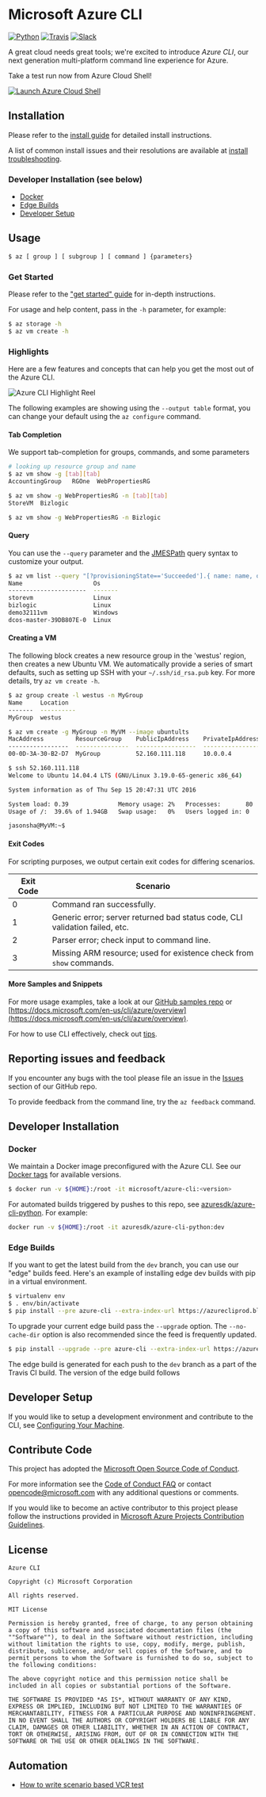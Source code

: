 # Microsoft Azure CLI

[![Python](https://img.shields.io/pypi/pyversions/azure-cli.svg?maxAge=2592000)](https://pypi.python.org/pypi/azure-cli)
[![Travis](https://travis-ci.org/Azure/azure-cli.svg?branch=dev)](https://travis-ci.org/Azure/azure-cli)
[![Slack](https://img.shields.io/badge/Slack-azurecli.slack.com-blue.svg)](https://azurecli.slack.com)

A great cloud needs great tools; we're excited to introduce *Azure CLI*, our next generation multi-platform command line experience for Azure.

Take a test run now from Azure Cloud Shell!

[![](https://shell.azure.com/images/launchcloudshell.png "Launch Azure Cloud Shell")](https://shell.azure.com)

## Installation

Please refer to the [install guide](https://docs.microsoft.com/en-us/cli/azure/install-azure-cli) for detailed install instructions.

A list of common install issues and their resolutions are available at [install troubleshooting](https://github.com/Azure/azure-cli/blob/dev/doc/install_troubleshooting.md).

### Developer Installation (see below)

- [Docker](#docker)
- [Edge Builds](#edge-builds)
- [Developer Setup](#developer-setup)

## Usage

```bash
$ az [ group ] [ subgroup ] [ command ] {parameters}
```

### Get Started

Please refer to the ["get started" guide](https://docs.microsoft.com/en-us/cli/azure/get-started-with-az-cli2) for in-depth instructions.

For usage and help content, pass in the `-h` parameter, for example:

```bash
$ az storage -h
$ az vm create -h
```

### Highlights

Here are a few features and concepts that can help you get the most out of the Azure CLI.

![Azure CLI Highlight Reel](doc/assets/AzBlogAnimation4.gif)

The following examples are showing using the `--output table` format, you can change your default using the `az configure` command.

#### Tab Completion

We support tab-completion for groups, commands, and some parameters

```bash
# looking up resource group and name
$ az vm show -g [tab][tab]
AccountingGroup   RGOne  WebPropertiesRG

$ az vm show -g WebPropertiesRG -n [tab][tab]
StoreVM  Bizlogic

$ az vm show -g WebPropertiesRG -n Bizlogic
```

#### Query

You can use the `--query` parameter and the [JMESPath](http://jmespath.org/) query syntax to customize your output.

```bash
$ az vm list --query "[?provisioningState=='Succeeded'].{ name: name, os: storageProfile.osDisk.osType }"
Name                    Os
----------------------  -------
storevm                 Linux
bizlogic                Linux
demo32111vm             Windows
dcos-master-39DB807E-0  Linux
```

#### Creating a VM
The following block creates a new resource group in the 'westus' region, then creates a new Ubuntu VM.  We automatically provide a series of smart defaults, such as setting up SSH with your  `~/.ssh/id_rsa.pub` key.  For more details, try `az vm create -h`.

```bash
$ az group create -l westus -n MyGroup
Name     Location
-------  ----------
MyGroup  westus

$ az vm create -g MyGroup -n MyVM --image ubuntults
MacAddress         ResourceGroup    PublicIpAddress    PrivateIpAddress
-----------------  ---------------  -----------------  ------------------
00-0D-3A-30-B2-D7  MyGroup          52.160.111.118     10.0.0.4

$ ssh 52.160.111.118
Welcome to Ubuntu 14.04.4 LTS (GNU/Linux 3.19.0-65-generic x86_64)

System information as of Thu Sep 15 20:47:31 UTC 2016

System load: 0.39              Memory usage: 2%   Processes:       80
Usage of /:  39.6% of 1.94GB   Swap usage:   0%   Users logged in: 0

jasonsha@MyVM:~$
```

#### Exit Codes
For scripting purposes, we output certain exit codes for differing scenarios.

|Exit Code   |Scenario   |
|---|---|
|0  |Command ran successfully.   |
|1   |Generic error; server returned bad status code, CLI validation failed, etc.   |
|2   |Parser error; check input to command line.   |
|3   |Missing ARM resource; used for existence check from `show` commands.   |


#### More Samples and Snippets
For more usage examples, take a look at our [GitHub samples repo](http://github.com/Azure/azure-cli-samples) or [https://docs.microsoft.com/en-us/cli/azure/overview](https://docs.microsoft.com/en-us/cli/azure/overview).

For how to use CLI effectively, check out [tips](./doc/use_cli_effectively.md).

## Reporting issues and feedback

If you encounter any bugs with the tool please file an issue in the [Issues](https://github.com/Azure/azure-cli/issues) section of our GitHub repo.

To provide feedback from the command line, try the `az feedback` command.

## Developer Installation

### Docker

We maintain a Docker image preconfigured with the Azure CLI.
See our [Docker tags](https://hub.docker.com/r/microsoft/azure-cli/tags/) for available versions.

```bash
$ docker run -v ${HOME}:/root -it microsoft/azure-cli:<version>
```

For automated builds triggered by pushes to this repo, see [azuresdk/azure-cli-python](https://hub.docker.com/r/azuresdk/azure-cli-python/tags).
For example:
```bash
docker run -v ${HOME}:/root -it azuresdk/azure-cli-python:dev
```

### Edge Builds

If you want to get the latest build from the `dev` branch, you can use our "edge" builds feed. Here's an example of
installing edge dev builds with pip in a virtual environment.

```bash
$ virtualenv env
$ . env/bin/activate
$ pip install --pre azure-cli --extra-index-url https://azurecliprod.blob.core.windows.net/edge
```

To upgrade your current edge build pass the `--upgrade` option. The `--no-cache-dir` option is also recommended since
the feed is frequently updated.

```bash
$ pip install --upgrade --pre azure-cli --extra-index-url https://azurecliprod.blob.core.windows.net/edge --no-cache-dir
```

The edge build is generated for each push to the `dev` branch as a part of the Travis CI build. The version of the edge build follows


## Developer Setup
If you would like to setup a development environment and contribute to the CLI, see
[Configuring Your Machine](https://github.com/Azure/azure-cli/blob/dev/doc/configuring_your_machine.md).

## Contribute Code

This project has adopted the [Microsoft Open Source Code of Conduct](https://opensource.microsoft.com/codeofconduct/).

For more information see the [Code of Conduct FAQ](https://opensource.microsoft.com/codeofconduct/faq/) or contact [opencode@microsoft.com](mailto:opencode@microsoft.com) with any additional questions or comments.

If you would like to become an active contributor to this project please
follow the instructions provided in [Microsoft Azure Projects Contribution Guidelines](http://azure.github.io/guidelines.html).

## License

```
Azure CLI

Copyright (c) Microsoft Corporation

All rights reserved.

MIT License

Permission is hereby granted, free of charge, to any person obtaining a copy of this software and associated documentation files (the ""Software""), to deal in the Software without restriction, including without limitation the rights to use, copy, modify, merge, publish, distribute, sublicense, and/or sell copies of the Software, and to permit persons to whom the Software is furnished to do so, subject to the following conditions:

The above copyright notice and this permission notice shall be included in all copies or substantial portions of the Software.

THE SOFTWARE IS PROVIDED *AS IS*, WITHOUT WARRANTY OF ANY KIND, EXPRESS OR IMPLIED, INCLUDING BUT NOT LIMITED TO THE WARRANTIES OF MERCHANTABILITY, FITNESS FOR A PARTICULAR PURPOSE AND NONINFRINGEMENT. IN NO EVENT SHALL THE AUTHORS OR COPYRIGHT HOLDERS BE LIABLE FOR ANY CLAIM, DAMAGES OR OTHER LIABILITY, WHETHER IN AN ACTION OF CONTRACT, TORT OR OTHERWISE, ARISING FROM, OUT OF OR IN CONNECTION WITH THE SOFTWARE OR THE USE OR OTHER DEALINGS IN THE SOFTWARE.
```

## Automation

- [How to write scenario based VCR test](https://github.com/Azure/azure-cli/blob/dev/doc/authoring_tests.md)

